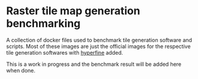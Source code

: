 # Raster tile map generation benchmarking

A collection of docker files used to benchmark tile generation software and scripts. Most of these images are just the official images for the respective tile generation softwares with [hyperfine](https://github.com/sharkdp/hyperfine) added. 

This is a work in progress and the benchmark result will be added here when done. 